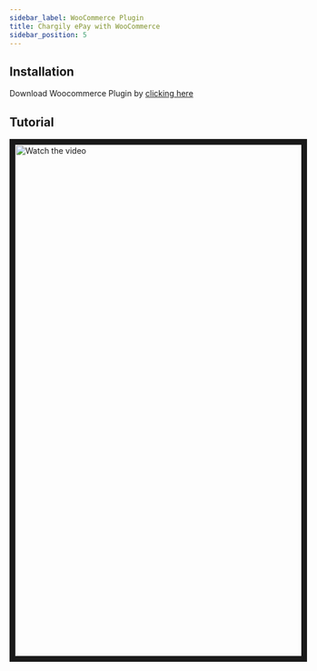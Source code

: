 ```yaml
---
sidebar_label: WooCommerce Plugin
title: Chargily ePay with WooCommerce
sidebar_position: 5
---
```


## Installation
Download Woocommerce Plugin by [clicking here](https://wordpress.org/plugins/chargily-epay-gateway/ "clicking here")

## Tutorial
<a href="http://www.youtube.com/watch?feature=player_embedded&v=_GuXQ1nyv94" target="_blank">
 <img src="http://img.youtube.com/vi/_GuXQ1nyv94/maxresdefault.jpg" alt="Watch the video" width="900"  border="10" />
</a>
